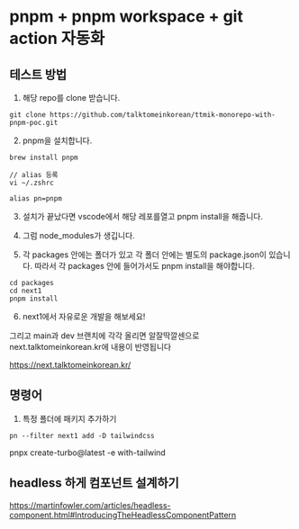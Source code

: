 # pnpm + pnpm workspace + git action 자동화 

## 테스트 방법

1. 해당 repo를 clone 받습니다.

```
git clone https://github.com/talktomeinkorean/ttmik-monorepo-with-pnpm-poc.git
```

2. pnpm을 설치합니다.
```
brew install pnpm

// alias 등록
vi ~/.zshrc

alias pn=pnpm
```

3. 설치가 끝났다면 vscode에서 해당 레포를열고 pnpm install을 해줍니다.

4. 그럼 node_modules가 생깁니다.

5. 각 packages 안에는 폴더가 있고 각 폴더 안에는 별도의 package.json이 있습니다.
따라서 각 packages 안에 들어가서도 pnpm install을 해야합니다. 

```
cd packages
cd next1
pnpm install
```

6. next1에서 자유로운 개발을 해보세요!

그리고 main과 dev 브랜치에 각각 올리면 알잘딱깔센으로 next.talktomeinkorean.kr에 내용이 반영됩니다

https://next.talktomeinkorean.kr/

## 명령어

1. 특정 폴더에 패키지 추가하기

```
pn --filter next1 add -D tailwindcss
```

 pnpx create-turbo@latest -e with-tailwind         



 ## headless 하게 컴포넌트 설계하기

 https://martinfowler.com/articles/headless-component.html#IntroducingTheHeadlessComponentPattern